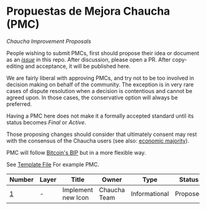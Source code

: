 # Propuestas de Mejora Chaucha (PMC)
*Chaucha Improvement Proposals*

People wishing to submit PMCs, first should propose their idea or document as an *[issue](https://github.com/proyecto-chaucha/pmc/issues)* in this repo. After discussion, please open a PR. After copy-editing and acceptance, it will be published here.

We are fairly liberal with approving PMCs, and try not to be too involved in decision making on behalf of the community. The exception is in very rare cases of dispute resolution when a decision is contentious and cannot be agreed upon. In those cases, the conservative option will always be preferred.

Having a PMC here does not make it a formally accepted standard until its status becomes *Final* or *Active*.

Those proposing changes should consider that ultimately consent may rest with the consensus of the Chaucha users (see also: [economic majority](https://en.bitcoin.it/wiki/Economic_majority)).

PMC will follow [Bitcoin's BIP](https://github.com/bitcoin/bips/blob/master/bip-0002.mediawiki) but in a more flexible way.

See [Template File](template.mediawiki) For example PMC.

|Number| Layer| Title|  Owner| Type| Status
| ---  |    --- | ---  |   --- | ---  | --- |
|[1](pmc-0001.mediawiki)| - | Implement new Icon | Chaucha Team | Informational | Proposed
